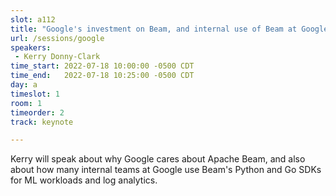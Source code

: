 ```yaml
---
slot: a112
title: "Google's investment on Beam, and internal use of Beam at Google"
url: /sessions/google
speakers:
 - Kerry Donny-Clark
time_start: 2022-07-18 10:00:00 -0500 CDT
time_end:   2022-07-18 10:25:00 -0500 CDT
day: a
timeslot: 1
room: 1
timeorder: 2
track: keynote

---
```


Kerry will speak about why Google cares about Apache Beam, and also about how many internal teams at Google use Beam's Python and Go SDKs for ML workloads and log analytics.
